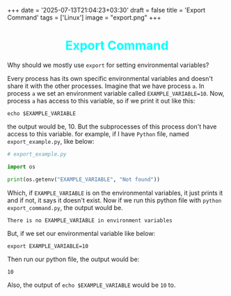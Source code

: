 +++
date = '2025-07-13T21:04:23+03:30'
draft = false
title = 'Export Command'
tags = ['Linux']
image = "export.png"
+++

# <div style="text-align: center; color: cyan"> Export Command </div>

Why should we mostly use `export` for setting environmental variables?

Every process has its own specific environmental variables and doesn't
share it with the other processes.
Imagine that we have process `a`.
In process `a` we set an environment variable called `EXAMPLE_VARIABLE=10`.
Now, process `a` has access to this variable, so if we print it out like this:

```shell
echo $EXAMPLE_VARIABLE
```

the output would be, 10.
But the subprocesses of this process don't have access to this variable.
for example, if I have `Python` file, named `export_example.py`, like below:

```python
# export_example.py

import os

print(os.getenv("EXAMPLE_VARIABLE", "Not found"))

```

Which, if `EXAMPLE_VARIABLE` is on the environmental variables, it just
prints it and if not, it says it doesn't exist.
Now if we run this python file with `python export_command.py`,
the output would be.

```text
There is no EXAMPLE_VARIABLE in environment variables
```

But, if we set our environmental variable like below:

```shell
export EXAMPLE_VARIABLE=10
```

Then run our python file, the output would be:

```text
10
```

Also, the output of `echo $EXAMPLE_VARIABLE` would be `10` to.

